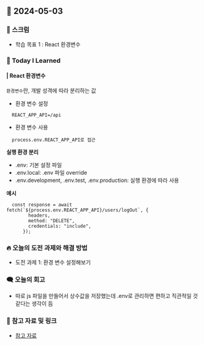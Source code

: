 ## 📆 2024-05-03

### 🔔 스크럼

- 학습 목표 1 : React 환경변수
  <br/>

### 🚀 Today I Learned

#### | React 환경변수

`환경변수`란, 개발 성격에 따라 분리하는 값

- 환경 변수 설정

```
  REACT_APP_API=/api
```

- 환경 변수 사용

```
  process.env.REACT_APP_API로 접근
```

**실행 환경 분리**

- .env: 기본 설정 파일
- .env.local: .env 파일 override
- .env.development, .env.test, .env.production: 실행 환경에 따라 사용

**예시**

```
  const response = await fetch(`${process.env.REACT_APP_API}/users/logOut`, {
        headers,
        method: "DELETE",
        credentials: "include",
      });
```

### 🔥 오늘의 도전 과제와 해결 방법

- 도전 과제 1: 환경 변수 설정해보기

### 🗨️ 오늘의 회고

<!--
- 오늘의 학습 경험에 대한 자유로운 생각이나 느낀 점을 기록합니다.
- 성공적인 점, 개선해야 할 점, 새롭게 시도하고 싶은 방법 등을 포함할 수 있습니다.-->

- 따로 js 파일을 만들어서 상수값을 저장했는데 .env로 관리하면 편하고 직관적일 것 같다는 생각이 듬

### 📰 참고 자료 및 링크

- <a href="https://junhyunny.github.io/react/react-env-variable-setting/">참고 자료</a>
